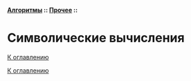 **[Алгоритмы](../../README.md#алгоритмы) :: [Прочее](../../README.md#прочее) ::**
# Символические вычисления

<!--

-->

[К оглавлению](../../README.md#прочее)



[К оглавлению](../../README.md#прочее)
